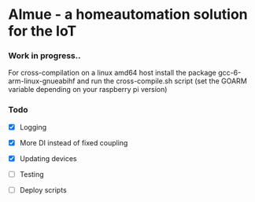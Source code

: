 Almue - a homeautomation solution for the IoT
============================================================

### Work in progress..

For cross-compilation on a linux amd64 host install the package gcc-6-arm-linux-gnueabihf
and run the cross-compile.sh script (set the GOARM variable depending on your raspberry pi version)

### Todo

- [x] Logging
- [x] More DI instead of fixed coupling
- [x] Updating devices
- [ ] Testing
- [ ] Deploy scripts

